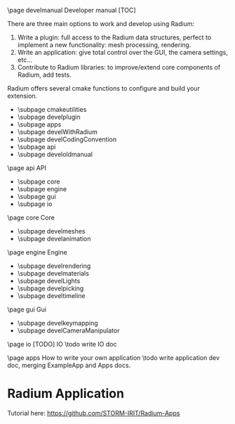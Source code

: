 \page develmanual Developer manual
[TOC]

There are three main options to work and develop using Radium:

1. Write a plugin: full access to the Radium data structures, perfect to implement a new functionality: mesh processing, rendering.
2. Write an application: give total control over the GUI, the camera settings, etc...
3. Contribute to Radium libraries: to improve/extend core components of Radium, add tests.

Radium offers several cmake functions to configure and build your extension.

- \subpage cmakeutilities
- \subpage develplugin
- \subpage apps
- \subpage develWithRadium
- \subpage develCodingConvention
- \subpage api
- \subpage develoldmanual

\page api API

- \subpage core
- \subpage engine
- \subpage gui
- \subpage io

\page core Core

- \subpage develmeshes
- \subpage develanimation

\page engine Engine

- \subpage develrendering
- \subpage develmaterials
- \subpage develLights
- \subpage develpicking
- \subpage develtimeline

\page gui Gui

- \subpage develkeymapping
- \subpage develCameraManipulator

\page io [TODO] IO
\todo write IO doc

\page apps How to write your own application
\todo write application dev doc, merging ExampleApp and Apps docs.

# Radium Application

Tutorial here: <https://github.com/STORM-IRIT/Radium-Apps>
